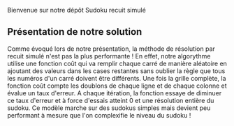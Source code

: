 Bienvenue sur notre dépôt Sudoku recuit simulé

## Présentation de notre solution

Comme évoqué lors de notre présentation, la méthode de résolution par recuit simulé n'est pas la plus performante ! En effet, notre algorythme utilise une fonction coût
qui va remplir chaque carré de manière aléatoire en ajoutant des valeurs dans les cases restantes sans oublier la règle que tous les numéros d'un carré doivent être
différents. Une fois la grille complète, la fonction coût compte les doublons de chaque ligne et de chaque colonne et évalue un taux d'erreur. A chaque itération, la
fonction essaye de diminuer ce taux d'erreur et à force d'essais atteint 0 et une résolution entière du sudoku. Ce modèle marche sur des sudokus simples mais devient
peu performant à mesure que l'on complexifie le niveau du sudoku !
